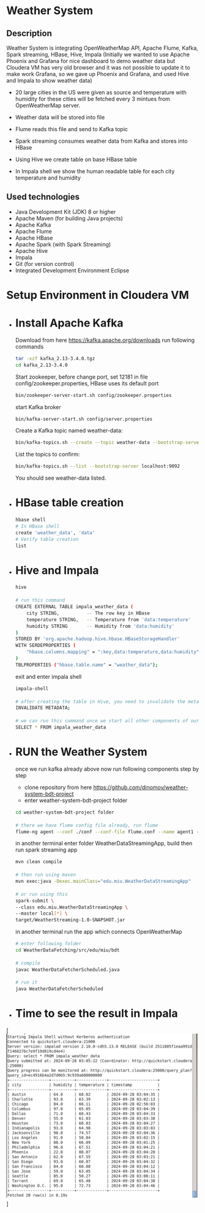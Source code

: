 # Weather System

## Description

Weather System is integrating OpenWeatherMap API, Apache Flume, Kafka, Spark streaming, HBase, Hive, Impala (Initially we wanted to use Apache Phoenix and Grafana for nice dashboard to demo weather data but Cloudera VM has very old browser and it was not possible to update it to make work Grafana, so we gave up Phoenix and Grafana, and used Hive and Impala to show weather data)

-  20 large cities in the US were given as source and temperature with humidity for these cities will be fetched every 3 mintues from OpenWeatherMap server.

- Weather data will be stored into file

- Flume reads this file and send to Kafka topic

- Spark streaming consumes weather data from Kafka and stores into HBase

- Using Hive we create table on base HBase table

- In Impala shell we show the human readable table for each city temperature and humidity


## Used technologies
- Java Development Kit (JDK) 8 or higher
- Apache Maven (for building Java projects)
- Apache Kafka
- Apache Flume
- Apache HBase
- Apache Spark (with Spark Streaming)
- Apache Hive
- Impala
- Git (for version control)
- Integrated Development Environment Eclipse

# Setup Environment in Cloudera VM
- # Install Apache Kafka
  Download from here https://kafka.apache.org/downloads
  run following commands
    ```sh
    tar -xzf kafka_2.13-3.4.0.tgz
    cd kafka_2.13-3.4.0
    ```

  Start zookeeper, before change port, set 12181 in file config/zookeeper.properties, HBase uses its default port
    ```sh
    bin/zookeeper-server-start.sh config/zookeeper.properties
    ```

  start Kafka broker
    ```sh
    bin/kafka-server-start.sh config/server.properties
    ```

  Create a Kafka topic named weather-data:
    ```sh
    bin/kafka-topics.sh --create --topic weather-data --bootstrap-server localhost:9092 --partitions 3 --replication-factor 1
    ```

  List the topics to confirm:
    ```sh
    bin/kafka-topics.sh --list --bootstrap-server localhost:9092
    ```
  You should see weather-data listed.

- # HBase table creation
    ```sh
    hbase shell
    # In HBase shell
    create 'weather_data', 'data'
    # Verify table creation
    list
    ```
- # Hive and Impala
    ```sh
    hive
    
    # run this command
    CREATE EXTERNAL TABLE impala_weather_data (
        city STRING,          -- The row key in HBase
        temperature STRING,   -- Temperature from 'data:temperature'
        humidity STRING       -- Humidity from 'data:humidity'
    )
    STORED BY 'org.apache.hadoop.hive.hbase.HBaseStorageHandler'
    WITH SERDEPROPERTIES (
        "hbase.columns.mapping" = ":key,data:temperature,data:humidity"
    )
    TBLPROPERTIES ("hbase.table.name" = "weather_data");
    ```

  exit and enter impala shell
    ```sh
    impala-shell
    
    # after creating the table in Hive, you need to invalidate the metadata so Impala recognizes the new table
    INVALIDATE METADATA;
    
    # we can run this command once we start all other components of our Weather System
    SELECT * FROM impala_weather_data
    ```

- # RUN the Weather System
  once we run kafka already above now run following components step by step

    - clone repository from here https://github.com/dinomov/weather-system-bdt-project
    - enter weather-system-bdt-project folder
    ```sh
    cd weather-system-bdt-project folder
    
    # there we have flume config file already, run flume
    flume-ng agent --conf ./conf --conf-file flume.conf --name agent1 -Dflume.root.logger=INFO,console
    ```

  in another terminal enter folder WeatherDataStreamingApp, build then run spark streaming app
    ```sh
    mvn clean compile
    
    # then run using maven 
    mvn exec:java -Dexec.mainClass="edu.miu.WeatherDataStreamingApp"
    
    # or run using this
    spark-submit \
  --class edu.miu.WeatherDataStreamingApp \
  --master local[*] \
  target/WeatherStreaming-1.0-SNAPSHOT.jar
  ```

  in another terminal run the app which connects OpenWeatherMap
  ```sh
  # enter following folder
  cd WeatherDataFetching/src/edu/miu/bdt
  
  # compile 
  javac WeatherDataFetcherScheduled.java
  
  # run it
  java WeatherDataFetcherScheduled
  ```

- # Time to see the result in Impala
[![N|Solid](https://github.com/dinomov/weather-system-bdt-project/blob/main/output-impala-shell.jpg)]    
    

